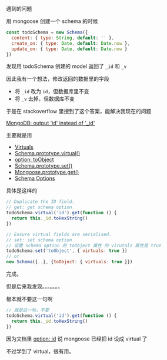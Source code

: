 遇到的问题

用 mongoose 创建一个 schema 的时候

```js
const todoSchema = new Schema({
  content: { type: String, default: '' },
  create_on: { type: Date, default: Date.now },
  update_on: { type: Date, default: Date.now }
})
```

发现用 todoSchema 创建的 model 返回了 `_id` 和 `_v`

因此我有一个想法，修改返回的数据里的字段

- 将 `_id` 改为 `id`，但数据库里不变
- 将 `_v` 去掉，但数据库不变

于是在 stackoverflow 里搜到了这个答案，能解决我现在的问题

[MongoDB: output 'id' instead of '_id'](https://stackoverflow.com/questions/7034848/mongodb-output-id-instead-of-id)

主要就是用

- [Virtuals](https://mongoosejs.com/docs/guide.html#virtuals)
- [Schema.prototype.virtual()](https://mongoosejs.com/docs/api/schema.html#schema_Schema-virtual)
- [option: toObject](https://mongoosejs.com/docs/guide.html#toObject)
- [Schema.prototype.set()](https://mongoosejs.com/docs/api.html#schema_Schema-set)
- [Mongoose.prototype.get()](https://mongoosejs.com/docs/api.html#mongoose_Mongoose-get)
- [Schema Options]([Options](https://mongoosejs.com/docs/guide.html#options))



具体是这样的

```js
// Duplicate the ID field.
// get: get schema option
todoSchema.virtual('id').get(function () {
  return this._id.toHexString()
})

// Ensure virtual fields are serialised.
// set: set schema option
// 设置 schema option 的 toObject 属性 的 virutals 属性是 true
todoSchema.set('toObject', { virtuals: true })
// or 
new Schema({..}, {toObject: { virtuals: true }})
```

完成。

但是后来我发现。。。。。。。

根本就不要这一句啊

```js
// 就是这一句，不要
todoSchema.virtual('id').get(function () {
  return this._id.toHexString()
})
```

因为文档里 [option: id](https://mongoosejs.com/docs/guide.html#id) 说 mongoose 已经把 id 设成 virtual 了

不过学到了 virtual，很有用。

